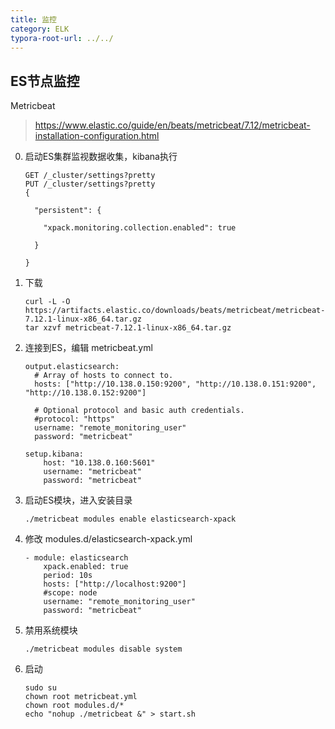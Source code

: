 ```yaml
---
title: 监控
category: ELK
typora-root-url: ../../
---
```


 

## ES节点监控

Metricbeat

> https://www.elastic.co/guide/en/beats/metricbeat/7.12/metricbeat-installation-configuration.html

0. 启动ES集群监视数据收集，kibana执行

   ```
   GET /_cluster/settings?pretty
   PUT /_cluster/settings?pretty
   {
   
     "persistent": {
   
       "xpack.monitoring.collection.enabled": true
   
     }
   
   }
   ```

   

1. 下载

   ```
   curl -L -O https://artifacts.elastic.co/downloads/beats/metricbeat/metricbeat-7.12.1-linux-x86_64.tar.gz
   tar xzvf metricbeat-7.12.1-linux-x86_64.tar.gz
   ```

   

2. 连接到ES，编辑 metricbeat.yml

   ```
   output.elasticsearch:
     # Array of hosts to connect to.
     hosts: ["http://10.138.0.150:9200", "http://10.138.0.151:9200", "http://10.138.0.152:9200"] 
   
     # Optional protocol and basic auth credentials.
     #protocol: "https"
     username: "remote_monitoring_user"
     password: "metricbeat"
     
   setup.kibana:
       host: "10.138.0.160:5601" 
       username: "metricbeat"  
       password: "metricbeat"
   ```

   

3. 启动ES模块，进入安装目录

   ```
   ./metricbeat modules enable elasticsearch-xpack
   ```

4. 修改 modules.d/elasticsearch-xpack.yml

   ```
   - module: elasticsearch
       xpack.enabled: true
       period: 10s
       hosts: ["http://localhost:9200"] 
       #scope: node 
       username: "remote_monitoring_user"
       password: "metricbeat"
   ```

5. 禁用系统模块

   ```
   ./metricbeat modules disable system
   ```

6. 启动

   ```
   sudo su
   chown root metricbeat.yml 
   chown root modules.d/*
   echo "nohup ./metricbeat &" > start.sh
   ```

   